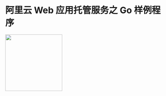 # 阿里云 Web 应用托管服务之 Go 样例程序

<a href="https://shell.aliyun.com/?action=git_open&git_repo=https://github.com/aliyun/alibabacloud-webplus-go-demo.git&tutorial=tutorials/README.md" target="_blank">
    <img src="https://img.alicdn.com/tfs/TB1wt1zq9zqK1RjSZFpXXakSXXa-1066-166.png" width="180" />
</a>
